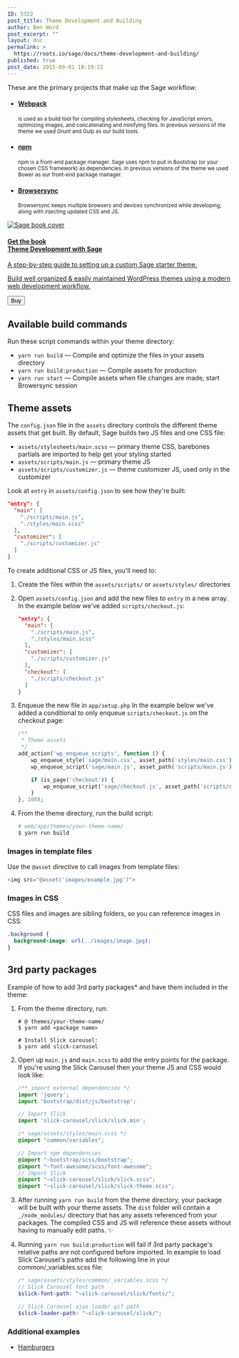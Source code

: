```yaml
---
ID: 5322
post_title: Theme Development and Building
author: Ben Word
post_excerpt: ""
layout: doc
permalink: >
  https://roots.io/sage/docs/theme-development-and-building/
published: true
post_date: 2015-09-01 18:19:21
---
```

<p class="lead">These are the primary projects that make up the Sage workflow:</p>

<ul class="lead">
<li><h4><a href="https://webpack.github.io/">Webpack</a></h4><p><small>is used as a build tool for compiling stylesheets, checking for JavaScript errors, optimizing images, and concatenating and minifying files. In previous versions of the theme we used Grunt and Gulp as our build tools.</small></p></li>
<li><h4><a href="https://www.npmjs.com/">npm</a></h4><p><small>npm is a front-end package manager. Sage uses npm to pull in Bootstrap (or your chosen CSS framework) as dependencies. In previous versions of the theme we used Bower as our front-end package manager.</small></p></li>
<li><h4><a href="http://www.browsersync.io">Browsersync</a></h4><p><small>Browsersync keeps multiple browsers and devices synchronized while developing, along with injecting updated CSS and JS.</small></p></li>
</ul>

<div class="cta-product cta-product-sage well well-sage module"><a href="https://roots.io/books/theme-development-with-sage/" class="media"><div class="media-left"><img class="media-object" src="/app/uploads/theme-development-with-sage-third-edition-cover.png" alt="Sage book cover"></div><div class="media-body"><h4><span class="badge bg-white text-sage">Get the book</span> <br> <span class="text-sage">Theme Development with Sage</span></h4><p class="lead">A step-by-step guide to setting up a custom Sage starter theme.</p><p class="visible-md visible-lg">Build well organized &amp; easily maintained WordPress themes using a modern web development workflow.</p><p class="text-right"><button class="btn btn-primary">Buy</button></p></div></a></div>

## Available build commands

Run these script commands within your theme directory:

* `yarn run build` — Compile and optimize the files in your assets directory
* `yarn run build:production` — Compile assets for production
* `yarn run start` — Compile assets when file changes are made, start Browersync session

## Theme assets

The `config.json` file in the `assets` directory controls the different theme assets that get built. By default, Sage builds two JS files and one CSS file:

* `assets/stylesheets/main.scss` — primary theme CSS, barebones partials are imported to help get your styling started
* `assets/scripts/main.js` — primary theme JS
* `assets/scripts/customizer.js` — theme customizer JS, used only in the customizer

Look at `entry` in `assets/config.json` to see how they're built:

```json
"entry": {
  "main": [
    "./scripts/main.js",
    "./styles/main.scss"
  ],
  "customizer": [
    "./scripts/customizer.js"
  ]
}
```

To create additional CSS or JS files, you'll need to:

1. Create the files within the `assets/scripts/` or `assets/styles/` directories

2. Open `assets/config.json` and add the new files to `entry` in a new array. In the example below we've added `scripts/checkout.js`:

    ```json
    "entry": {
      "main": [
        "./scripts/main.js",
        "./styles/main.scss"
      ],
      "customizer": [
        "./scripts/customizer.js"
      ],
      "checkout": [
        "./scripts/checkout.js"
      ]
    }
    ```

3. Enqueue the new file in `app/setup.php` In the example below we've added a conditional to only enqueue `scripts/checkout.js` on the checkout page:

    ```php
    /**
     * Theme assets
     */
    add_action('wp_enqueue_scripts', function () {
        wp_enqueue_style('sage/main.css', asset_path('styles/main.css'), false, null);
        wp_enqueue_script('sage/main.js', asset_path('scripts/main.js'), ['jquery'], null, true);

        if (is_page('checkout')) {
            wp_enqueue_script('sage/checkout.js', asset_path('scripts/checkout.js'), ['jquery'], null, true);
        }
    }, 100);
    ```

4. From the theme directory, run the build script:

    ```sh
    # web/app/themes/your-theme-name/
    $ yarn run build
    ```

### Images in template files

Use the `@asset` directive to call images from template files:

```php
<img src="@asset('images/example.jpg')">
```

### Images in CSS
CSS files and images are sibling folders, so you can reference images in CSS:
```css
.background {
  background-image: url(../images/image.jpg);
}
```

## 3rd party packages

Example of how to add 3rd party packages* and have them included in the theme:

1. From the theme directory, run:

    ```shell
    # @ themes/your-theme-name/
    $ yarn add <package name>

    # Install Slick carousel:
    $ yarn add slick-carousel
    ```

2. Open up `main.js` and `main.scss` to add the entry points for the package. If you're using the Slick Carousel then your theme JS and CSS would look like:

    ```js
    /** import external dependencies */
    import 'jquery';
    import 'bootstrap/dist/js/bootstrap';

    // Import Slick
    import 'slick-carousel/slick/slick.min';
    ```

    ```scss
    /* sage/assets/styles/main.scss */
    @import "common/variables";

    // Import npm dependencies
    @import "~bootstrap/scss/bootstrap";
    @import "~font-awesome/scss/font-awesome";
    // Import Slick
    @import "~slick-carousel/slick/slick.scss";
    @import "~slick-carousel/slick/slick-theme.scss";
    ```

3. After running `yarn run build` from the theme directory, your package will be built with your theme assets. The `dist` folder will contain a `_/node_modules/` directory that has any assets referenced from your packages. The compiled CSS and JS will reference these assets without having to manually edit paths. ✨

4. Running `yarn run build:production` will fail if 3rd party package's relative paths are not configured before imported. In example to load Slick Carousel's paths add the following line in your common/_variables.scss file:

    ```scss
    /* sage/assets/styles/common/_variables.scss */
    // Slick Carousel font path
    $slick-font-path: "~slick-carousel/slick/fonts/";

    // Slick Carousel ajax-loader.gif path
    $slick-loader-path: "~slick-carousel/slick/";
    ```

### Additional examples

* [Hamburgers](https://discourse.roots.io/t/how-to-using-hamburgers-package-in-sage/11543)